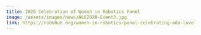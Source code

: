 ```yaml
---
title: 2020 Celebration of Women in Robotics Panel
image: /assets/images/news/ALD2020-Event3.jpg
link: https://robohub.org/women-in-robotics-panel-celebrating-ada-lovelace-day/
---
```

